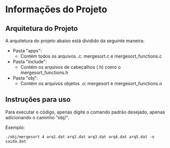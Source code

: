 # Informações do Projeto

## Arquitetura do Projeto

A arquitetura do projeto abaixo está dividido da seguinte maneira:
- Pasta "apps":
  - Contém todos os arquivos .c: mergesort.c e mergesort_functions.c
- Pasta "include":
  - Contém os arquivos de cabeçalhos (.h) como o mergesort_functions.h
- Pasta "obj":
  - Contém os arquivos objetos .o: mergesort e mergesort_functions.o

## Instruções para uso

Para executar o código, apenas digite o comando padrão desejado, apenas adicionando o caminho "obj/".

Exemplo:

```./obj/mergesort 4 arq1.dat arq2.dat arq3.dat arq4.dat arq5.dat -o saida.dat```


